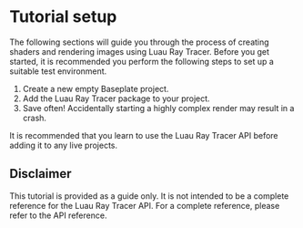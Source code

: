 # Tutorial setup

The following sections will guide you through the process of creating shaders and rendering images using Luau Ray Tracer. Before you get started, it is recommended you perform the following steps to set up a suitable test environment.

1. Create a new empty Baseplate project.
2. Add the Luau Ray Tracer package to your project.
3. Save often! Accidentally starting a highly complex render may result in a crash.

It is recommended that you learn to use the Luau Ray Tracer API before adding it to any live projects.

## Disclaimer

This tutorial is provided as a guide only. It is not intended to be a complete reference for the Luau Ray Tracer API. For a complete reference, please refer to the API reference.
